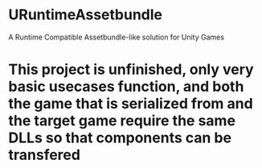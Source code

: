 # URuntimeAssetbundle
A Runtime Compatible Assetbundle-like solution for Unity Games

# This project is unfinished, only very basic usecases function, and both the game that is serialized from and the target game require the same DLLs so that components can be transfered
